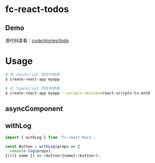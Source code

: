 # fc-react-todos

## Demo

源代码查看：[code/stories/todo](../code/stories/todo.js)

# Usage

```sh
# 在 JavaScript 项目中使用
$ create-react-app myapp

# 在 TypeScript 项目中使用
$ create-react-app myapp --scripts-version=react-scripts-ts-antd
```

## asyncComponent

## withLog

```js
import { withLog } from 'fc-react-hocs';

const Button = withLog(props => {
  console.log(props);
})(({ name }) => <button>{name}</button>);
```
